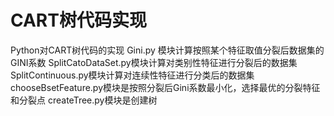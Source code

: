 # CART树代码实现
Python对CART树代码的实现
Gini.py 模块计算按照某个特征取值分裂后数据集的GINI系数
SplitCatoDataSet.py模块计算对类别性特征进行分裂后的数据集
SplitContinuous.py模块计算对连续性特征进行分类后的数据集
chooseBsetFeature.py模块是按照分裂后Gini系数最小化，选择最优的分裂特征和分裂点
createTree.py模块是创建树
